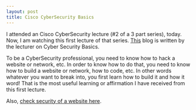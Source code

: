 ```yaml
---
layout: post
title: Cisco CyberSecurity Basics
---
```


I attended an Cisco CyberSecurity lecture (#2 of a 3 part series), today. Now, I am watching this first lecture of that series. 
[This](https://learningnetwork.cisco.com/blogs/vip-perspectives/2018/06/15/attack-vs-defence-my-role-as-a-defender) blog is written by the lecturer on Cyber Security Basics.

To be a CyberSecurity professional, you need to know how to hack a website or network, etc. In order to know how to do that, you need to know how to build a website or network, how to code, etc. In other words whatever you want to break into, you first learn how to build it and how it word! That is the most useful learning or affirmation I have received from this first lecture. 

Also, [check security of a website here](https://www.virustotal.com/#/home/upload).
